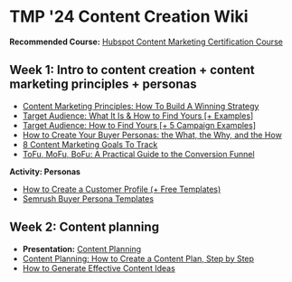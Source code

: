 # TMP '24 Content Creation Wiki
**Recommended Course:** [Hubspot Content Marketing Certification Course](https://academy.hubspot.com/courses/content-marketing)

## Week 1: Intro to content creation + content marketing principles + personas 
- [Content Marketing Principles: How To Build A Winning Strategy
](https://coschedule.com/content-marketing/content-marketing-principles)
- [Target Audience: What It Is & How to Find Yours [+ Examples]](https://www.semrush.com/blog/target-audience/)
- [Target Audience: How to Find Yours [+ 5 Campaign Examples]](https://blog.hubspot.com/marketing/target-audience)
- [How to Create Your Buyer Personas: the What, the Why, and the How](https://www.semrush.com/blog/buyer-persona/)
- [8 Content Marketing Goals To Track](https://surferseo.com/blog/content-marketing-goals/)
- [ToFu, MoFu, BoFu: A Practical Guide to the Conversion Funnel](https://www.semrush.com/blog/tofu-mofu-bofu-a-practical-guide-to-the-conversion-funnel/)

**Activity: Personas**
- [How to Create a Customer Profile (+ Free Templates)](https://www.semrush.com/blog/customer-profile-template/)
- [Semrush Buyer Persona Templates](https://www.semrush.com/persona/)
  
## Week 2: Content planning
- **Presentation:** [Content Planning](https://www.canva.com/design/DAGE-LCcri8/7guxtG0Miz2o69fSKfj1sw/view?utm_content=DAGE-LCcri8&utm_campaign=designshare&utm_medium=link&utm_source=editor)
- [Content Planning: How to Create a Content Plan, Step by Step](https://www.semrush.com/blog/content-planning/)
- [How to Generate Effective Content Ideas](https://blog.hubspot.com/customers/how-to-generate-effective-content-ideas)

